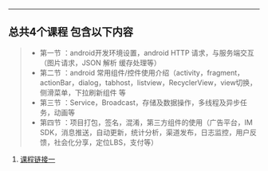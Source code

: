 ----------
## 总共4个课程 包含以下内容
> *  第一节 ：android开发环境设置，android HTTP 请求，与服务端交互（图片请求，JSON 解析 缓存处理等）
> *  第二节 ：android 常用组件/控件使用介绍（activity，fragment，actionBar，dialog，tabhost，listview，RecyclerView，view切换，侧滑菜单，下拉刷新组件 等
> *  第三节 ：Service，Broadcast，存储及数据操作，多线程及异步任务，动画等
> *  第四节 ：项目打包，签名，混淆，第三方组件的使用（广告平台，IM SDK，消息推送，自动更新，统计分析，渠道发布，日志监控，用户反馈，社会化分享，定位LBS，支付等）

1. [课程链接一](https://www.zybuluo.com/hpze2000/note/133163)
